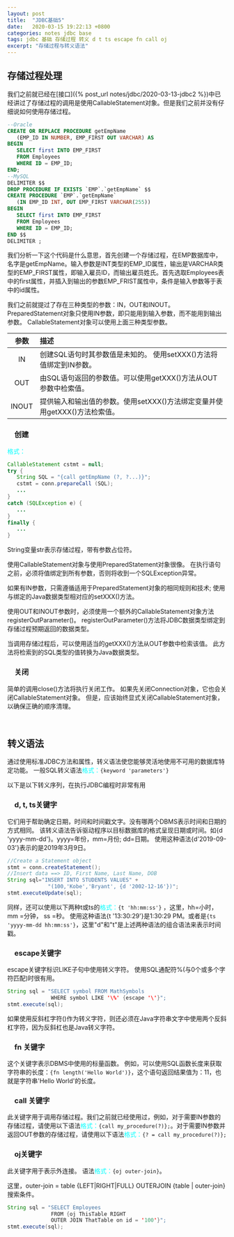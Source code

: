 ```yaml
---
layout: post
title:  "JDBC基础5"
date:   2020-03-15 19:22:13 +0800
categories: notes jdbc base
tags: jdbc 基础 存储过程 转义 d t ts escape fn call oj
excerpt: "存储过程与转义语法"
---
```


## 存储过程处理

我们之前就已经在[接口]({% post_url notes/jdbc/2020-03-13-jdbc2 %})中已经讲过了存储过程的调用是使用CallableStatement对象。但是我们之前并没有仔细说如何使用存储过程。

```sql
--Oracle
CREATE OR REPLACE PROCEDURE getEmpName 
   (EMP_ID IN NUMBER, EMP_FIRST OUT VARCHAR) AS
BEGIN
   SELECT first INTO EMP_FIRST
   FROM Employees
   WHERE ID = EMP_ID;
END;
--MySQL
DELIMITER $$
DROP PROCEDURE IF EXISTS `EMP`.`getEmpName` $$
CREATE PROCEDURE `EMP`.`getEmpName`
   (IN EMP_ID INT, OUT EMP_FIRST VARCHAR(255))
BEGIN
   SELECT first INTO EMP_FIRST
   FROM Employees
   WHERE ID = EMP_ID;
END $$
DELIMITER ;
```

我们分析一下这个代码是什么意思，首先创建一个存储过程，在EMP数据库中，名字是getEmpName。输入参数是INT类型的EMP_ID属性，输出是VARCHAR类型的EMP_FIRST属性，即输入雇员ID，而输出雇员姓氏。首先选取Employees表中的first属性，并插入到输出的参数EMP_FRIST属性中，条件是输入参数等于表中的id属性。

我们之前就提过了存在三种类型的参数：IN，OUT和INOUT。 PreparedStatement对象只使用IN参数，即只能用到输入参数，而不能用到输出参数。 CallableStatement对象可以使用上面三种类型参数。

参数|描述
:--:|:--
IN|创建SQL语句时其参数值是未知的。 使用setXXX()方法将值绑定到IN参数。
OUT|由SQL语句返回的参数值。可以使用getXXX()方法从OUT参数中检索值。
INOUT|提供输入和输出值的参数。使用setXXX()方法绑定变量并使用getXXX()方法检索值。

### &emsp;创建

<span style="color:aqua">格式：</span>

```java
CallableStatement cstmt = null;
try {
   String SQL = "{call getEmpName (?, ?...)}";
   cstmt = conn.prepareCall (SQL);
   ...
}
catch (SQLException e) {
   ...
}
finally {
   ...
}
```

String变量str表示存储过程，带有参数占位符。

使用CallableStatement对象与使用PreparedStatement对象很像。 在执行语句之前，必须将值绑定到所有参数，否则将收到一个SQLException异常。

如果有IN参数，只需遵循适用于PreparedStatement对象的相同规则和技术; 使用与绑定的Java数据类型相对应的setXXX()方法。

使用OUT和INOUT参数时，必须使用一个额外的CallableStatement对象方法registerOutParameter()。 registerOutParameter()方法将JDBC数据类型绑定到存储过程预期返回的数据类型。

当调用存储过程后，可以使用适当的getXXX()方法从OUT参数中检索该值。 此方法将检索到的SQL类型的值转换为Java数据类型。

### &emsp;关闭

简单的调用close()方法将执行关闭工作。 如果先关闭Connection对象，它也会关闭CallableStatement对象。 但是，应该始终显式关闭CallableStatement对象，以确保正确的顺序清理。

&emsp;

## 转义语法

通过使用标准JDBC方法和属性，转义语法使您能够灵活地使用不可用的数据库特定功能。
一般SQL转义语法<span style="color:aqua">格式：</span>`{keyword 'parameters'}`

以下是以下转义序列，在执行JDBC编程时非常有用

### &emsp;d, t, ts关键字

它们用于帮助确定日期，时间和时间戳文字。没有哪两个DBMS表示时间和日期的方式相同。 该转义语法告诉驱动程序以目标数据库的格式呈现日期或时间。如{d 'yyyy-mm-dd'}。yyyy=年份，mm=月份; dd=日期。 使用这种语法{d'2019-09-03'}表示的是2019年3月9日。

```java
//Create a Statement object
stmt = conn.createStatement();
//Insert data ==> ID, First Name, Last Name, DOB
String sql="INSERT INTO STUDENTS VALUES" +
             "(100,'Kobe','Bryant', {d '2002-12-16'})";
stmt.executeUpdate(sql);
```

同样，还可以使用以下两种t或ts的<span style="color:aqua">格式：</span>`{t 'hh:mm:ss'}` ，这里，hh=小时，mm =分钟， ss =秒。 使用这种语法{t '13:30:29'}是1:30:29 PM。或者是`{ts 'yyyy-mm-dd hh:mm:ss'}`，这里"d"和"t"是上述两种语法的组合语法来表示时间戳。

### &emsp;escape关键字

escape关键字标识LIKE子句中使用转义字符。 使用SQL通配符%(与0个或多个字符匹配)时很有用。

```java
String sql = "SELECT symbol FROM MathSymbols
              WHERE symbol LIKE '\%' {escape '\'}";
stmt.execute(sql);
```

如果使用反斜杠字符(\)作为转义字符，则还必须在Java字符串文字中使用两个反斜杠字符，因为反斜杠也是Java转义字符。

### &emsp;fn 关键字

这个关键字表示DBMS中使用的标量函数。 例如，可以使用SQL函数长度来获取字符串的长度：`{fn length('Hello World')}`，这个语句返回结果值为：11，也就是字符串'Hello World'的长度。

### &emsp;call 关键字

此关键字用于调用存储过程。我们之前就已经使用过，例如，对于需要IN参数的存储过程，请使用以下语法<span style="color:aqua">格式：</span>`{call my_procedure(?)};`。对于需要IN参数并返回OUT参数的存储过程，请使用以下语法<span style="color:aqua">格式：</span>`{? = call my_procedure(?)};`

### &emsp;oj关键字

此关键字用于表示外连接。 语法<span style="color:aqua">格式：</span>`{oj outer-join}`。

这里，outer-join = table {LEFT|RIGHT|FULL} OUTERJOIN {table | outer-join} 搜索条件。

```java
String sql = "SELECT Employees
              FROM {oj ThisTable RIGHT
              OUTER JOIN ThatTable on id = '100'}";
stmt.execute(sql);
```
